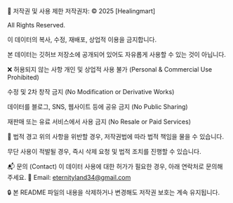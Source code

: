 🚨 저작권 및 사용 제한 저작권자: © 2025 [Healingmart]

All Rights Reserved.

이 데이터의 복사, 수정, 재배포, 상업적 이용을 금지합니다.

본 데이터는 깃허브 저장소에 공개되어 있어도 자유롭게 사용할 수 있는 것이 아닙니다.

❌ 허용되지 않는 사항 개인 및 상업적 사용 불가 (Personal & Commercial Use Prohibited)

수정 및 2차 창작 금지 (No Modification or Derivative Works)

데이터를 블로그, SNS, 웹사이트 등에 공유 금지 (No Public Sharing)

재판매 또는 유료 서비스에서 사용 금지 (No Resale or Paid Services)

📌 법적 경고 위의 사항을 위반할 경우, 저작권법에 따라 법적 책임을 물을 수 있습니다.

무단 사용이 적발될 경우, 즉시 삭제 요청 및 법적 조치를 진행할 수 있습니다.

📬 문의 (Contact) 이 데이터 사용에 대한 허가가 필요한 경우, 아래 연락처로 문의해 주세요. 📧 Email: eternityland34@gmail.com

🔒 본 README 파일의 내용을 삭제하거나 변경해도 저작권 보호는 계속 유지됩니다.
